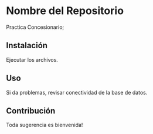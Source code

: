# Nombre del Repositorio

Practica Concesionario;

## Instalación

Ejecutar los archivos.

## Uso

Si da problemas, revisar conectividad de la base de datos.

## Contribución

Toda sugerencia es bienvenida!
